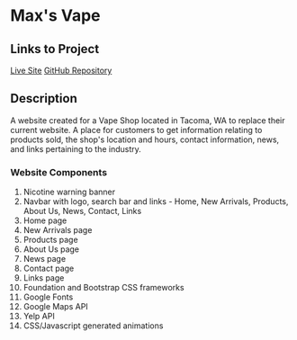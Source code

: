 # Max's Vape

## Links to Project
[Live Site](https://svivoli.github.io/Maxs-Vape/)
[GitHub Repository](https://github.com/svivoli/Maxs-Vape)

## Description

A website created for a Vape Shop located in Tacoma, WA to replace their current website. A place for customers to get information relating to products sold, the shop's location and hours, contact information, news, and links pertaining to the industry.

### Website Components

1. Nicotine warning banner
2. Navbar with logo, search bar and links - Home, New Arrivals, Products, About Us, News, Contact, Links
3. Home page
4. New Arrivals page
5. Products page
6. About Us page
7. News page
8. Contact page
9. Links page
10. Foundation and Bootstrap CSS frameworks
11. Google Fonts
12. Google Maps API
13. Yelp API
14. CSS/Javascript generated animations


